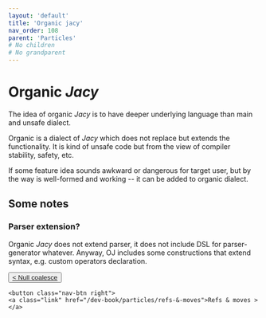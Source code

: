 ```yaml
---
layout: 'default'
title: 'Organic jacy'
nav_order: 108
parent: 'Particles'
# No children
# No grandparent
---
```


# Organic _Jacy_

The idea of organic _Jacy_ is to have deeper underlying language than main and unsafe dialect.

Organic is a dialect of _Jacy_ which does not replace but extends the functionality.
It is kind of <span class="inline-code highlight-jc hljs">unsafe</span> code but from the view of compiler stability, safety, etc.

If some feature idea sounds awkward or dangerous for target user, but by the way is well-formed and working -- it can be added to organic dialect.

## Some notes

### Parser extension?

Organic _Jacy_ does not extend parser, it does not include DSL for parser-generator whatever.
Anyway, OJ includes some constructions that extend syntax, e.g. custom operators declaration.
<div class="nav-btn-block">
    <button class="nav-btn left">
    <a class="link" href="/dev-book/particles/null-coalesce">< Null coalesce</a>
</button>

    <button class="nav-btn right">
    <a class="link" href="/dev-book/particles/refs-&-moves">Refs & moves ></a>
</button>

</div>
